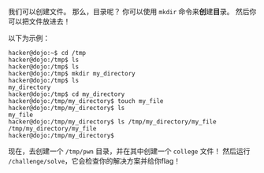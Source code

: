 我们可以创建文件。
那么，目录呢？
你可以使用 `mkdir` 命令来**创**建**目**录。
然后你可以把文件放进去！

以下为示例：


```console
hacker@dojo:~$ cd /tmp
hacker@dojo:/tmp$ ls
hacker@dojo:/tmp$ ls
hacker@dojo:/tmp$ mkdir my_directory
hacker@dojo:/tmp$ ls
my_directory
hacker@dojo:/tmp$ cd my_directory
hacker@dojo:/tmp/my_directory$ touch my_file
hacker@dojo:/tmp/my_directory$ ls
my_file
hacker@dojo:/tmp/my_directory$ ls /tmp/my_directory/my_file
/tmp/my_directory/my_file
hacker@dojo:/tmp/my_directory$
```

现在，去创建一个 `/tmp/pwn` 目录，并在其中创建一个 `college` 文件！
然后运行 `/challenge/solve`，它会检查你的解决方案并给你flag！
